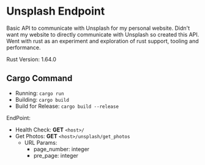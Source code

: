 # Unsplash Endpoint

Basic API to communicate with Unsplash for my personal website. Didn't want my website to directly communicate with Unsplash so created this API. Went with rust as an experiment and exploration of rust support, tooling and performance.

Rust Version: 1.64.0

## Cargo Command
- Running: `cargo run`
- Building: `cargo build`
- Build for Release: `cargo build --release`

EndPoint:
- Health Check: **GET** `<host>/`
- Get Photos: **GET** `<host>/unsplash/get_photos`
  - URL Params:
      - page_number: integer
      - pre_page: integer